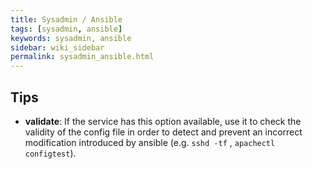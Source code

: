 ```yaml
---
title: Sysadmin / Ansible
tags: [sysadmin, ansible]
keywords: sysadmin, ansible
sidebar: wiki_sidebar
permalink: sysadmin_ansible.html
---
```


## Tips
* **validate**: If the service has this option available, use it to check the validity of the config file in order to detect and prevent an incorrect modification introduced by ansible (e.g. `sshd -tf` , `apachectl configtest`).
